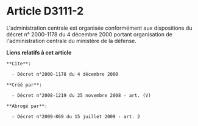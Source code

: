# Article D3111-2

L'administration centrale est organisée conformément aux dispositions du décret n° 2000-1178 du 4 décembre 2000 portant
organisation de l'administration centrale du ministère de la défense.

**Liens relatifs à cet article**

	**Cite**:

	  - Décret n°2000-1178 du 4 décembre 2000

	**Créé par**:

	  - Décret n°2008-1219 du 25 novembre 2008 - art. (V)

	**Abrogé par**:

	  - Décret n°2009-869 du 15 juillet 2009 - art. 2
